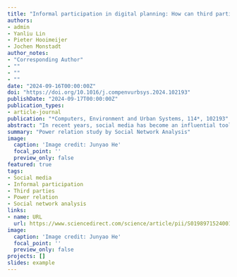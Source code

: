 ```yaml
---
title: "Informal participation in digital planning: How can third parties use social media to shift power relations in planning?"
authors:
- admin
- Yanliu Lin
- Pieter Hooimeijer
- Jochen Monstadt
author_notes:
- "Corresponding Author"
- ""
- ""
- ""
date: "2024-09-16T00:00:00Z"
doi: "https://doi.org/10.1016/j.compenvurbsys.2024.102193"
publishDate: "2024-09-17T00:00:00Z"
publication_types: 
- article-journal
publication: "*Computers, Environment and Urban Systems, 114*, 102193"
abstract: "In recent years, social media has become an influential tool for engaging various participants and facilitating inclusivity in digital planning. While many studies highlight local governments' use of social media for formal participation, limited research assesses its impact on power dynamics in informal participation. This study aims to fill the gap by identifying key features of social media that facilitate informal participation and applying Castells' four forms of network power to understand power dynamics among civil society, journalism, citizens, and governments in planning processes. It also develops a novel mixed-methods approach that combines social media scraping, social network analysis (SNA), semi-structured interviews, and field observation. This approach is applied to investigate the Enning Road regeneration project in Guangzhou as a case study. Analyzing data from China's Weibo, the study reveals network disputes across three dimensions: graph, community, and network statistics. Hyperlink-Induced Topic Search (HITS) and community detection results suggest that civil society and journalism have substantial networked power as they strategically utilize social media to promote collaboration, mobilize citizens, and foster communities. They also excise network-making power by switching online and offline networks, thereby transmitting online debate to a wide range of audiences and compelling local governments to shift planning priorities from demolitions to preservation."
summary: "Power relation study by Social Network Analysis"
image:
  caption: 'Image credit: Junyao He'
  focal_point: ''
  preview_only: false
featured: true
tags:
- Social media
- Informal participation
- Third parties
- Power relation
- Social network analysis
links:
- name: URL
  url: https://www.sciencedirect.com/science/article/pii/S0198971524001224
image:
  caption: 'Image credit: Junyao He'
  focal_point: ''
  preview_only: false
projects: []
slides: example
---
```

